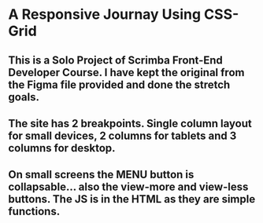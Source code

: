 # A Responsive Journay Using CSS-Grid

## This is a Solo Project of Scrimba Front-End Developer Course. I have kept the original from the Figma file provided and done the stretch goals.

## The site has 2 breakpoints. Single column layout for small devices, 2 columns for tablets and 3 columns for desktop.

## On small screens the MENU button is collapsable... also the view-more and view-less buttons. The JS is in the HTML as they are simple functions.
